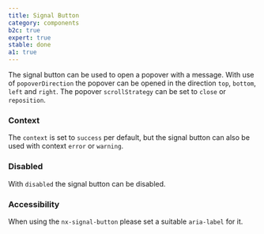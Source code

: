 ```yaml
---
title: Signal Button
category: components
b2c: true
expert: true
stable: done
a1: true
---
```


The signal button can be used to open a popover with a message. With use of `popoverDirection` the popover can be opened in the direction `top`, `bottom`, `left` and `right`. The popover `scrollStrategy` can be set to `close` or `reposition`.

### Context

The `context` is set to `success` per default, but the signal button can also be used with context `error` or `warning`.

<!-- example(signal-button-context) -->

### Disabled

With `disabled` the signal button can be disabled.

<!-- example(signal-button-disabled) -->

### Accessibility

When using the `nx-signal-button` please set a suitable `aria-label` for it.
